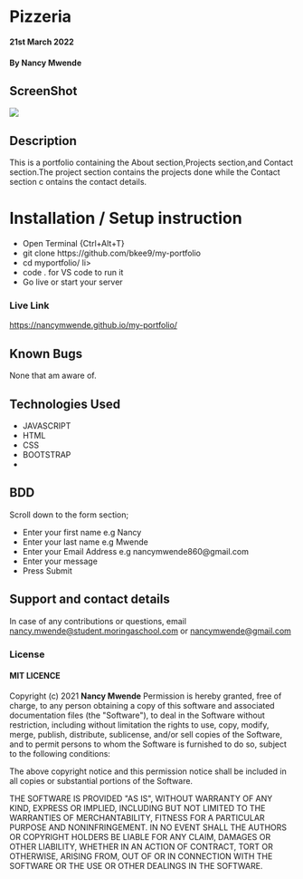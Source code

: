 # Pizzeria
**21st March 2022** 
#### By **Nancy Mwende**

## ScreenShot
<img src="images/Screenshot.png">

## Description
This is a portfolio containing the About section,Projects section,and Contact section.The project section contains the projects done while the Contact section c ontains the contact details.

# Installation / Setup instruction

<ul>
<li>Open Terminal {Ctrl+Alt+T}</li>
<li>git clone https://github.com/bkee9/my-portfolio</li>
<li>cd myportfolio/ li>
<li>code . for VS code to run it</li>
<li>Go live or start your server</li>
</ul>

### Live Link

<a>https://nancymwende.github.io/my-portfolio/</a>

## Known Bugs

None that am aware of.

## Technologies Used

<ul>
<li>JAVASCRIPT</li>
<li>HTML</li>
<li>CSS</li>
<li>BOOTSTRAP</li>
 <li></li>
</ul>

## BDD
Scroll down to the form section;

<ul>
<li>Enter your first name	e.g Nancy </li>
<li>Enter your last  name e.g Mwende
<li>Enter your Email Address e.g nancymwende860@gmail.com</li>
<li>Enter your message</li>
<li>Press Submit</li>
</ul>

## Support and contact details
In case of any contributions or questions, email nancy.mwende@student.moringaschool.com or nancymwende@gmail.com

### License

 #### MIT LICENCE

Copyright (c) 2021 **Nancy Mwende**
Permission is hereby granted, free of charge, to any person obtaining a copy
of this software and associated documentation files (the "Software"), to deal
in the Software without restriction, including without limitation the rights
to use, copy, modify, merge, publish, distribute, sublicense, and/or sell
copies of the Software, and to permit persons to whom the Software is
furnished to do so, subject to the following conditions:

The above copyright notice and this permission notice shall be included in all
copies or substantial portions of the Software.

THE SOFTWARE IS PROVIDED "AS IS", WITHOUT WARRANTY OF ANY KIND, EXPRESS OR
IMPLIED, INCLUDING BUT NOT LIMITED TO THE WARRANTIES OF MERCHANTABILITY,
FITNESS FOR A PARTICULAR PURPOSE AND NONINFRINGEMENT. IN NO EVENT SHALL THE
AUTHORS OR COPYRIGHT HOLDERS BE LIABLE FOR ANY CLAIM, DAMAGES OR OTHER
LIABILITY, WHETHER IN AN ACTION OF CONTRACT, TORT OR OTHERWISE, ARISING FROM,
OUT OF OR IN CONNECTION WITH THE SOFTWARE OR THE USE OR OTHER DEALINGS IN THE
SOFTWARE.